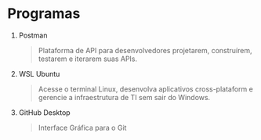 # Programas

1. Postman

   > Plataforma de API para desenvolvedores projetarem, construírem, testarem e iterarem suas APIs.

2. WSL Ubuntu

   > Acesse o terminal Linux, desenvolva aplicativos cross-plataform e gerencie a infraestrutura de TI sem sair do Windows.

3. GitHub Desktop

   > Interface Gráfica para o Git